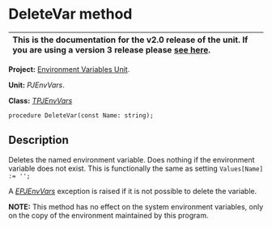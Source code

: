 # DeleteVar method #

| This is the documentation for the **v2.0** release of the unit. If you are using a **version 3** release please [see here](http://wiki.delphidabbler.com/index.php/Docs/TPJEnvVarsDeleteVar). |
|:----------------------------------------------------------------------------------------------------------------------------------------------------------------------------------------------|

**Project:** [Environment Variables Unit](EnvironmentVariablesUnit.md).

**Unit:** _PJEnvVars_.

**Class:** _[TPJEnvVars](TPJEnvVars.md)_

```
procedure DeleteVar(const Name: string);
```

## Description ##

Deletes the named environment variable. Does nothing if the environment variable does not exist. This is functionally the same as setting `Values[Name] := '';`

A _[EPJEnvVars](EPJEnvVars.md)_ exception is raised if it is not possible to delete the variable.

**NOTE:** This method has no effect on the system environment variables, only on the copy of the environment maintained by this program.